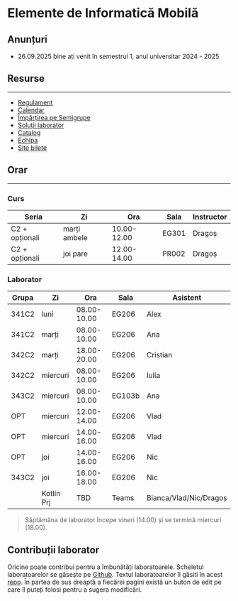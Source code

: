 # Elemente de Informatică Mobilă

## Anunțuri

* 26.09.2025 bine ați venit în semestrul 1, anul universitar 2024 - 2025

## Resurse
---

* [Regulament](resources/rules.md)
* [Calendar](resources/calendar.md)
* [Împărțirea pe Semigrupe](resources/groups.md)
* [Soluții laborator](https://github.com/eim-lab)
* [Catalog](https://docs.google.com/spreadsheets/d/1yu4tHd6AoyoBk2PLvV89t2lcwsp0kDz4QcBapZACvXw/edit?usp=sharing)
* [Echipa](resources/team.md)
* [Site bilete](http://wi-fi.cs.pub.ro/eim)


## Orar
---

### Curs

| **Seria**      | **Zi** | **Ora**     | **Sala** | **Instructor** |
|----------------|--------|-------------|----------|----------------|
| C2 + opționali | marți ambele | 10.00-12.00 | EG301    | Dragoș         |
| C2 + opționali | joi pare  | 12.00-14.00 | PR002    | Dragoș         |

### Laborator


| **Grupa** | **Zi**     | **Ora**     | **Sala** | **Asistent** |
|-----------|------------|-------------|----------|--------------|
| 341C2     | luni       | 08.00-10.00 | EG206    | Alex         |
| 341C2     | marți      | 08.00-10.00 | EG206    | Ana          |
| 342C2     | marți      | 18.00-20.00 | EG206    | Cristian     |
| 342C2     | miercuri   | 08.00-10.00 | EG206    | Iulia        |
| 343C2     | miercuri   | 08.00-10.00 | EG103b   | Ana          |
| OPT       | miercuri   | 12.00-14.00 | EG206    | Vlad         |
| OPT       | miercuri   | 14.00-16.00 | EG206    | Vlad         |
| OPT       | joi        | 14.00-16.00 | EG206    | Nic          |
| 343C2     | joi        | 16.00-18.00 | EG206    | Nic          |
|           | Kotlin Prj | TBD         | Teams    | Bianca/Vlad/Nic/Dragoș  |

> Săptămâna de laborator începe vineri (14.00) și se termină miercuri (18.00). 

## Contribuții laborator
Oricine poate contribui pentru a îmbunătăți laboratoarele. Scheletul
laboratoarelor se găsește pe
[Github](https://github.com/orgs/eim-lab/repositories). Textul
laboratoarelor îl găsiti în acest [repo](https://gitlab.cs.pub.ro/eim/eim.pages.upb.ro).
În partea de sus dreaptă a fiecărei pagini există un buton de edit pe care îl
puteți folosi pentru a sugera modificări.
